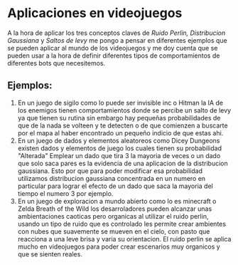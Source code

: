 # Aplicaciones en videojuegos

A la hora de aplicar los tres conceptos claves de *Ruido Perlin, Distribucion Gaussiana* y *Saltos de levy* me pongo a pensar en diferentes ejemplos que se pueden aplicar al mundo de los videojuegos y me doy cuenta que se pueden usar a la hora de definir diferentes tipos de comportamientos de diferentes bots que necesitemos.

## Ejemplos:

1. En un juego de sigilo como lo puede ser invisible inc o Hitman la IA de los enemigos tienen comportamientos donde se percibe un salto de levy ya que tienen su rutina sin embargo hay pequeñas probabilidades de que de la nada se volteen y te detecten o de que comienzen a buscarte por el mapa al haber encontrado un pequeño indicio de que estas ahi.
2. En un juego de dados y elementos aleatoreos como Dicey Dungeons existen dados y elementos de juego los cuales tienen su probabilidad "Alterada" Emplear un dado que tira 3 la mayoria de veces o un dado que solo saca pares es la evidencia de una aplicacion de la distribucion gaussiana. Esto por que para poder modificar esa probabilidad utilizamos distribucion gaussiana concentrada en un numero en particular para lograr el efecto de un dado que saca la mayoria del tiempo el numero 3 por ejemplo.
3. En un juego de exploracion a mundo abierto como lo es minecraft o Zelda Breath of the Wild los desarroladores pueden alcanzar unas ambientaciones caoticas pero organicas al utilizar el ruido perlin, usando un tipo de ruido que es controlado les permite crear ambientes con nubes que suavemente se mueven en el cielo, con pasto que reacciona a una leve brisa y varia su orientacion. El ruido perlin se aplica mucho en videojuegos para poder crear escenarios muy organicos y que se sienten reales.

